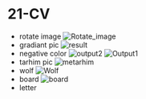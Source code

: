 # 21-CV
- rotate image 
![Rotate_image](https://github.com/ArashPamazari/21-CV/assets/87909442/250bb5b4-9836-4a19-9e42-13bd47c8fc05)
- gradiant pic
![result](https://github.com/ArashPamazari/21-CV/assets/87909442/fb3bcede-ac3c-493b-a8a3-44cb5d284238)
- negative color
![output2](https://github.com/ArashPamazari/21-CV/assets/87909442/a0d7e6ec-ed13-449e-a922-91d6ee5656d1)
![Output1](https://github.com/ArashPamazari/21-CV/assets/87909442/93448a87-ac73-4d15-af1d-2c2d0206679f)
- tarhim pic
![metarhim](https://github.com/ArashPamazari/21-CV/assets/87909442/180df8aa-6ea1-4153-8c9f-27ac9ec62a4b)
- wolf
![Wolf](https://github.com/ArashPamazari/21-CV/assets/87909442/cbd5c0b4-062a-4544-95a6-e6891cd3f1c5)
- board
![board](https://github.com/ArashPamazari/21-CV/assets/87909442/2c7380e2-5a0d-48b0-bdcc-a64def8a5e85)
- letter 
